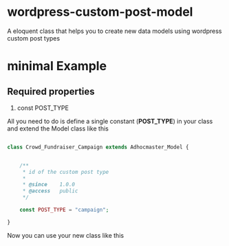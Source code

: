 # wordpress-custom-post-model
A eloquent class that helps you to create new data models using wordpress custom post types

# minimal Example

## Required properties

1. const POST_TYPE

All you need to do is define a single constant (**POST_TYPE**) in your class and extend the Model class like this

```PHP

class Crowd_Fundraiser_Campaign extends Adhocmaster_Model {


	/**
	 * id of the custom post type
	 *
	 * @since    1.0.0
	 * @access   public
	 */

	const POST_TYPE = "campaign";

}

```

Now you can use your new class like this


